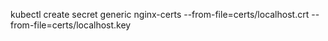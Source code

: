 kubectl create secret generic nginx-certs --from-file=certs/localhost.crt --from-file=certs/localhost.key
